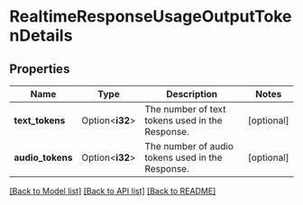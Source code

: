 # RealtimeResponseUsageOutputTokenDetails

## Properties

Name | Type | Description | Notes
------------ | ------------- | ------------- | -------------
**text_tokens** | Option<**i32**> | The number of text tokens used in the Response. | [optional]
**audio_tokens** | Option<**i32**> | The number of audio tokens used in the Response. | [optional]

[[Back to Model list]](../README.md#documentation-for-models) [[Back to API list]](../README.md#documentation-for-api-endpoints) [[Back to README]](../README.md)


